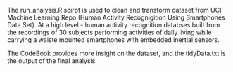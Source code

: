 
The run_analysis.R scirpt is used to clean and transform dataset from UCI Machine Learning Repo (Human Activity Recognigition Using Smartphones Data Set). At a high level - human activity recognition databses built from the recordings of 30 subjects performing activities of daily living while carrying a waiste mounted smartphones with embedded inertial sensors.

The CodeBook provides more insight on the dataset, and the tidyData.txt is the output of the final analysis. 
